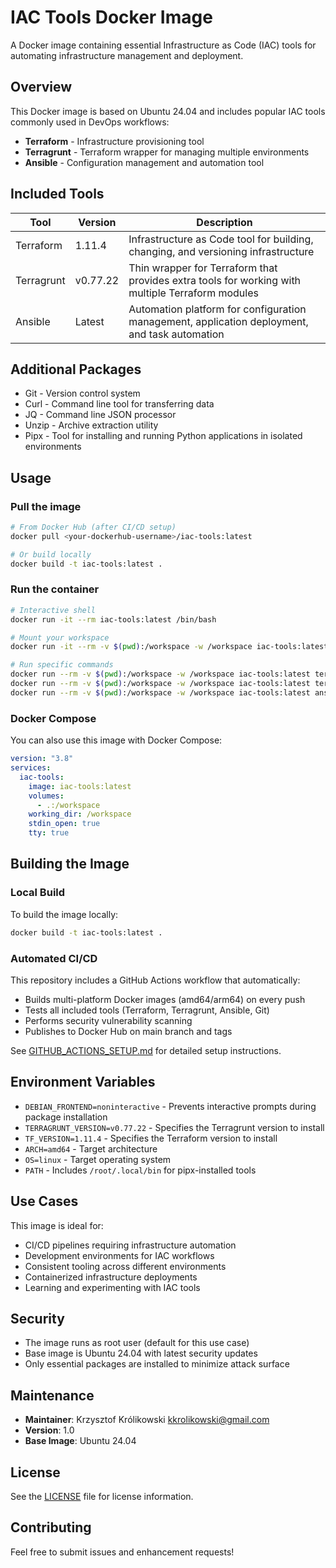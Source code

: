 # IAC Tools Docker Image

A Docker image containing essential Infrastructure as Code (IAC) tools for automating infrastructure management and deployment.

## Overview

This Docker image is based on Ubuntu 24.04 and includes popular IAC tools commonly used in DevOps workflows:

- **Terraform** - Infrastructure provisioning tool
- **Terragrunt** - Terraform wrapper for managing multiple environments
- **Ansible** - Configuration management and automation tool

## Included Tools

| Tool       | Version  | Description                                                                                      |
| ---------- | -------- | ------------------------------------------------------------------------------------------------ |
| Terraform  | 1.11.4   | Infrastructure as Code tool for building, changing, and versioning infrastructure                |
| Terragrunt | v0.77.22 | Thin wrapper for Terraform that provides extra tools for working with multiple Terraform modules |
| Ansible    | Latest   | Automation platform for configuration management, application deployment, and task automation    |

## Additional Packages

- Git - Version control system
- Curl - Command line tool for transferring data
- JQ - Command line JSON processor
- Unzip - Archive extraction utility
- Pipx - Tool for installing and running Python applications in isolated environments

## Usage

### Pull the image

```bash
# From Docker Hub (after CI/CD setup)
docker pull <your-dockerhub-username>/iac-tools:latest

# Or build locally
docker build -t iac-tools:latest .
```

### Run the container

```bash
# Interactive shell
docker run -it --rm iac-tools:latest /bin/bash

# Mount your workspace
docker run -it --rm -v $(pwd):/workspace -w /workspace iac-tools:latest /bin/bash

# Run specific commands
docker run --rm -v $(pwd):/workspace -w /workspace iac-tools:latest terraform --version
docker run --rm -v $(pwd):/workspace -w /workspace iac-tools:latest terragrunt --version
docker run --rm -v $(pwd):/workspace -w /workspace iac-tools:latest ansible --version
```

### Docker Compose

You can also use this image with Docker Compose:

```yaml
version: "3.8"
services:
  iac-tools:
    image: iac-tools:latest
    volumes:
      - .:/workspace
    working_dir: /workspace
    stdin_open: true
    tty: true
```

## Building the Image

### Local Build
To build the image locally:

```bash
docker build -t iac-tools:latest .
```

### Automated CI/CD
This repository includes a GitHub Actions workflow that automatically:
- Builds multi-platform Docker images (amd64/arm64) on every push
- Tests all included tools (Terraform, Terragrunt, Ansible, Git)
- Performs security vulnerability scanning
- Publishes to Docker Hub on main branch and tags

See [GITHUB_ACTIONS_SETUP.md](GITHUB_ACTIONS_SETUP.md) for detailed setup instructions.

## Environment Variables

- `DEBIAN_FRONTEND=noninteractive` - Prevents interactive prompts during package installation
- `TERRAGRUNT_VERSION=v0.77.22` - Specifies the Terragrunt version to install
- `TF_VERSION=1.11.4` - Specifies the Terraform version to install
- `ARCH=amd64` - Target architecture
- `OS=linux` - Target operating system
- `PATH` - Includes `/root/.local/bin` for pipx-installed tools

## Use Cases

This image is ideal for:

- CI/CD pipelines requiring infrastructure automation
- Development environments for IAC workflows
- Consistent tooling across different environments
- Containerized infrastructure deployments
- Learning and experimenting with IAC tools

## Security

- The image runs as root user (default for this use case)
- Base image is Ubuntu 24.04 with latest security updates
- Only essential packages are installed to minimize attack surface

## Maintenance

- **Maintainer**: Krzysztof Królikowski <kkrolikowski@gmail.com>
- **Version**: 1.0
- **Base Image**: Ubuntu 24.04

## License

See the [LICENSE](LICENSE) file for license information.

## Contributing

Feel free to submit issues and enhancement requests!
